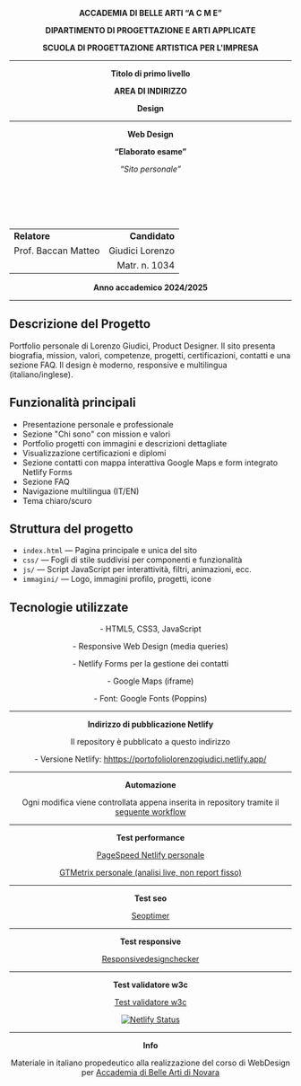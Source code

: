 <!-- ACCADEMIA DI BELLE ARTI “A C M E” -->
<p align="center"><strong>ACCADEMIA DI BELLE ARTI “A C M E”</strong></p>

<p align="center"><strong>DIPARTIMENTO DI PROGETTAZIONE E ARTI APPLICATE</strong></p>

<p align="center"><strong>SCUOLA DI PROGETTAZIONE ARTISTICA PER L'IMPRESA</strong></p>

---

<p align="center"><strong>Titolo di primo livello</strong></p>

<p align="center"><strong>AREA DI INDIRIZZO</strong></p>

<p align="center"><strong>Design</strong></p>

---

<p align="center"><strong>Web Design</strong></p>

<p align="center"><strong>“Elaborato esame”</strong></p>
<p align="center"><em>“Sito personale”</em></p>

<br><br><br><br>

<table width="100%">
  <tr>
    <td align="left"><strong>Relatore</strong></td>
    <td align="right"><strong>Candidato</strong></td>
  </tr>
  <tr>
    <td align="left">Prof. Baccan Matteo</td>
    <td align="right">Giudici Lorenzo</td>
  <tr>
    <td align="left"></td>
    <td align="right">Matr. n. 1034</td>
  </tr>
</table>


<p align="center"><strong>Anno accademico 2024/2025</strong></p>

---

## Descrizione del Progetto

Portfolio personale di Lorenzo Giudici, Product Designer. Il sito presenta biografia, mission, valori, competenze, progetti, certificazioni, contatti e una sezione FAQ. Il design è moderno, responsive e multilingua (italiano/inglese).

## Funzionalità principali
- Presentazione personale e professionale
- Sezione "Chi sono" con mission e valori
- Portfolio progetti con immagini e descrizioni dettagliate
- Visualizzazione certificazioni e diplomi
- Sezione contatti con mappa interattiva Google Maps e form integrato Netlify Forms
- Sezione FAQ
- Navigazione multilingua (IT/EN)
- Tema chiaro/scuro

## Struttura del progetto
- `index.html` — Pagina principale e unica del sito
- `css/` — Fogli di stile suddivisi per componenti e funzionalità
- `js/` — Script JavaScript per interattività, filtri, animazioni, ecc.
- `immagini/` — Logo, immagini profilo, progetti, icone

## Tecnologie utilizzate
<p align="center">- HTML5, CSS3, JavaScript
<p align="center">- Responsive Web Design (media queries)
<p align="center">- Netlify Forms per la gestione dei contatti
<p align="center">- Google Maps (iframe)
<p align="center">- Font: Google Fonts (Poppins)



<br>

---

<p align="center"><strong>Indirizzo di pubblicazione Netlify</strong></p>

<p align="center">Il repository è pubblicato a questo indirizzo</p>
<p align="center">- Versione Netlify: <a href="https://portofoliolorenzogiudici.netlify.app/">hhttps://portofoliolorenzogiudici.netlify.app/</a></p>

---


<p align="center"><strong>Automazione</strong></p>

<p align="center">Ogni modifica viene controllata appena inserita in repository tramite il <a href="https://github.com/lollo0547/web_design/blob/main/.github/workflows/main.yml">seguente workflow</a></p>

---

<p align="center"><strong>Test performance</strong></p>


<p align="center"><a href="https://pagespeed.web.dev/report?url=https%3A%2F%2Fmoonlit-syrniki-9c90d0.netlify.app%2F">PageSpeed Netlify personale</a></p>
<p align="center"><a href="https://gtmetrix.com/analyze/moonlit-syrniki-9c90d0.netlify.app">GTMetrix personale (analisi live, non report fisso)</a></p>

---

<p align="center"><strong>Test seo</strong></p>

<p align="center"><a href="https://www.seoptimer.com/github-netlify-boilerplate.netlify.app">Seoptimer</a></p>

---

<p align="center"><strong>Test responsive</strong></p>

<p align="center"><a href="https://responsivedesignchecker.com/checker.php?url=https%3A%2F%2Fgithub-netlify-boilerplate.netlify.app&width=1400&height=700">Responsivedesignchecker</a></p>

---

<p align="center"><strong>Test validatore w3c</strong></p>

<p align="center"><a href="https://validator.w3.org/nu/?doc=https%3A%2F%2Fgithub-netlify-boilerplate.netlify.app">Test validatore w3c</a></p>

<p align="center"><a href="https://app.netlify.com/sites/github-netlify-boilerplate/deploys"><img src="https://api.netlify.com/api/v1/badges/70026311-956c-41d1-819d-633391ab5ff2/deploy-status" alt="Netlify Status"></a></p>

---

<p align="center"><strong>Info</strong></p>

<p align="center">Materiale in italiano propedeutico alla realizzazione del corso di WebDesign per <a href="http://www.acmenovara.it/">Accademia di Belle Arti di Novara</a></p>
